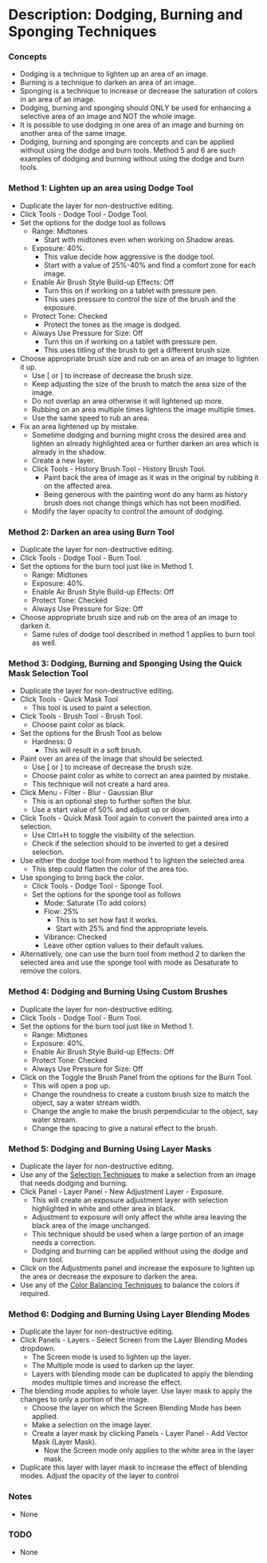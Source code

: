 # Description: Dodging, Burning and Sponging Techniques

### Concepts
* Dodging is a technique to lighten up an area of an image. 
* Burning is a technique to darken an area of an image. 
* Sponging is a technique to increase or decrease the saturation of colors in an area of an image. 
* Dodging, burning and sponging should ONLY be used for enhancing a selective area of an image and NOT the whole image.
* It is possible to use dodging in one area of an image and burning on another area of the same image.
* Dodging, burning and sponging are concepts and can be applied without using the dodge and burn tools. Method 5 and 6 
  are such examples of dodging and burning without using the dodge and burn tools. 

### Method 1: Lighten up an area using Dodge Tool
* Duplicate the layer for non-destructive editing.
* Click Tools - Dodge Tool - Dodge Tool.
* Set the options for the dodge tool as follows
    - Range: Midtones
        - Start with midtones even when working on Shadow areas.
    - Exposure: 40%. 
        - This value decide how aggressive is the dodge tool.
        - Start with a value of 25%-40% and find a comfort zone for each image.
    - Enable Air Brush Style Build-up Effects: Off
        - Turn this on if working on a tablet with pressure pen.
        - This uses pressure to control the size of the brush and the exposure.  
    - Protect Tone: Checked
        - Protect the tones as the image is dodged.
    - Always Use Pressure for Size: Off
        - Turn this on if working on a tablet with pressure pen.
        - This uses titling of the brush to get a different brush size.
* Choose appropriate brush size and rub on an area of an image to lighten it up. 
    - Use [ or ] to increase of decrease the brush size. 
    - Keep adjusting the size of the brush to match the area size of the image. 
    - Do not overlap an area otherwise it will lightened up more. 
    - Rubbing on an area multiple times lightens the image multiple times.
    - Use the same speed to rub an area.
*  Fix an area lightened up by mistake.
    - Sometime dodging and burning might cross the desired area and lighten an already highlighted area or further 
      darken an area which is already in the shadow. 
    - Create a new layer.
    - Click Tools - History Brush Tool - History Brush Tool.
        - Paint back the area of image as it was in the original by rubbing it on the affected area.
        - Being generous with the painting wont do any harm as history brush does not change things which has not been 
          modified.  
    - Modify the layer opacity to control the amount of dodging. 

### Method 2: Darken an area using Burn Tool
* Duplicate the layer for non-destructive editing.
* Click Tools - Dodge Tool - Burn Tool.
* Set the options for the burn tool just like in Method 1.
    - Range: Midtones
    - Exposure: 40%. 
    - Enable Air Brush Style Build-up Effects: Off
    - Protect Tone: Checked
    - Always Use Pressure for Size: Off
* Choose appropriate brush size and rub on the area of an image to darken it.
    - Same rules of dodge tool described in method 1 applies to burn tool as well.
     
### Method 3: Dodging, Burning and Sponging Using the Quick Mask Selection Tool
* Duplicate the layer for non-destructive editing.
* Click Tools - Quick Mask Tool
    - This tool is used to paint a selection.
* Click Tools - Brush Tool - Brush Tool. 
    - Choose paint color as black.
* Set the options for the Brush Tool as below
    - Hardness: 0
        - This will result in a soft brush.
* Paint over an area of the image that should be selected.
    - Use [ or ] to increase of decrease the brush size. 
    - Choose paint color as white to correct an area painted by mistake.
    - This technique will not create a hard area. 
* Click Menu - Filter - Blur - Gaussian Blur
    - This is an optional step to further soften the blur. 
    - Use a start value of 50% and adjust up or down.  
* Click Tools - Quick Mask Tool again to convert the painted area into a selection.
    - Use Ctrl+H to toggle the visibility of the selection.  
    - Check if the selection should to be inverted to get a desired selection. 
* Use either the dodge tool from method 1 to lighten the selected area
    - This step could flatten the color of the area too. 
* Use sponging to bring back the color.
    - Click Tools - Dodge Tool - Sponge Tool. 
    - Set the options for the sponge tool as follows
        - Mode: Saturate (To add colors)
        - Flow: 25%
            - This is to set how fast it works.
            - Start with 25% and find the appropriate levels. 
        - Vibrance: Checked
        - Leave other option values to their default values.
* Alternatively, one can use the burn tool from method 2 to darken the selected area and use the sponge tool with mode 
  as Desaturate to remove the colors.

### Method 4: Dodging and Burning Using Custom Brushes
* Duplicate the layer for non-destructive editing.
* Click Tools - Dodge Tool - Burn Tool.
* Set the options for the burn tool just like in Method 1.
    - Range: Midtones
    - Exposure: 40%. 
    - Enable Air Brush Style Build-up Effects: Off
    - Protect Tone: Checked
    - Always Use Pressure for Size: Off
* Click on the Toggle the Brush Panel from the options for the Burn Tool.
    - This will open a pop up.
    - Change the roundness to create a custom brush size to match the object, say a water stream width.
    - Change the angle to make the brush perpendicular to the object, say water stream.  
    - Change the spacing to give a natural effect to the brush.

### Method 5: Dodging and Burning Using Layer Masks
* Duplicate the layer for non-destructive editing.
* Use any of the [Selection Techniques](P000a-SelectionTechniques.md) to make a selection from an image that needs 
  dodging and burning.
* Click Panel - Layer Panel - New Adjustment Layer - Exposure.
    - This will create an exposure adjustment layer with selection highlighted in white and other area in black.
    - Adjustment to exposure will only affect the white area leaving the black area of the image unchanged.
    - This technique should be used when a large portion of an image needs a correction. 
    - Dodging and burning can be applied without using the dodge and burn tool.    
* Click on the Adjustments panel and increase the exposure to lighten up the area or decrease the exposure to darken the 
  area.
* Use any of the [Color Balancing Techniques](P003a-ColorBalancingTechniques.md) to balance the colors if required. 

### Method 6: Dodging and Burning Using Layer Blending Modes
* Duplicate the layer for non-destructive editing.
* Click Panels - Layers - Select Screen from the Layer Blending Modes dropdown.
    - The Screen mode is used to lighten up the layer.
    - The Multiple mode is used to darken up the layer. 
    - Layers with blending mode can be duplicated to apply the blending modes multiple times and increase the effect. 
* The blending mode applies to whole layer. Use layer mask to apply the changes to only a portion of the image.
    - Choose the layer on which the Screen Blending Mode has been applied. 
    - Make a selection on the image layer.
    - Create a layer mask by clicking Panels - Layer Panel - Add Vector Mask (Layer Mask). 
        - Now the Screen mode only applies to the white area in the layer mask.
* Duplicate this layer with layer mask to increase the effect of blending modes. Adjust the opacity of the layer to 
  control 
    
### Notes
* None

### TODO
* None
